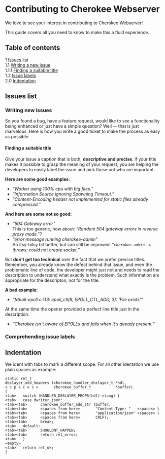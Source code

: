 # Contributing to Cherokee Webserver

We love to see your interest in contributing to Cherokee Webserver!

This guide covers all you need to know to make this a fluid experience.

## Table of contents

1 [Issues list](#issues-iist)  
1.1 [Writing a new issue](#writing-a-new-issue)  
1.1.1 [Finding a suitable title](#finding-a-suitable-title)  
1.2 [Issue labels](#issue-labels)  
2.0 [Indentation](#indentation)

## Issues list

### Writing new issues

So you found a bug, have a feature request, would like to see a functionality being enhanced or just have a simple question? Well -- that is just marvelous. Here is how you write a good ticket to make the process as easy as possible.

#### Finding a suitable title

Give your issue a caption that is both, **descriptive and precise**. If your title makes it possible to grasp the meaning of your request, you are helping the developers to easily label the issue and pick those out who are important.

**Here are some good examples:**
- *“Worker using 100% cpu with big files.”*
- *“Information Source ignoring Spawning Timeout.”*
- *“Content-Encoding header not implemented for static files already compressed.”*

**And here are some not so good:**
- *“504 Gateway error”*  
  This is too generic, how about: “*Random 504 gateway errors in reverse proxy mode.*”?
- *“error message running cherokee-admin”*  
  An itsy-bitsy bit better, but can still be improved: “*`cherokee-admin -u` throws: could not create socket.*”

But **don't get too technical** over the fact that we prefer precise titles. Remember, you already know the defect behind that issue, and even the problematic line of code, the developer might just not and needs to read the description to understand what exactly is the problem. Such information are appropriate for the descripton, not for the title.

**A bad example:**
- *“fdpoll-epoll.c:113: epoll_ctl(6, EPOLL_CTL_ADD, 3): 'File exists'”*

At the same time the opener provided a perfect line title just in the description.
- *“Cherokee isn’t aware of EPOLLs and fails when it’s already present.”*

### Comprehending issue labels

## Indentation

We ident with tabs to mark a different scope. For all other identation we use plain spaces as example:

```
static ret_t
dbslayer_add_headers (cherokee_handler_dbslayer_t *hdl,
< s p a c e s >       cherokee_buffer_t           *buffer)
{
<tab>   switch (HANDLER_DBSLAYER_PROPS(hdl)->lang) {
<tab>   case dwriter_json:
<tab><tab>      cherokee_buffer_add_str (buffer,
<tab><tab>      <spaces from here>       "Content-Type: "   <spaces> \
<tab><tab>      <spaces from here>       "application/json" <spaces> \
<tab><tab>      <spaces from here>       CRLF);
<tab><tab>      break;
<tab>   default:
<tab><tab>      SHOULDNT_HAPPEN;
<tab><tab>      return ret_error;
<tab>   }
<empty>
<tab>   return ret_ok;
}
```
